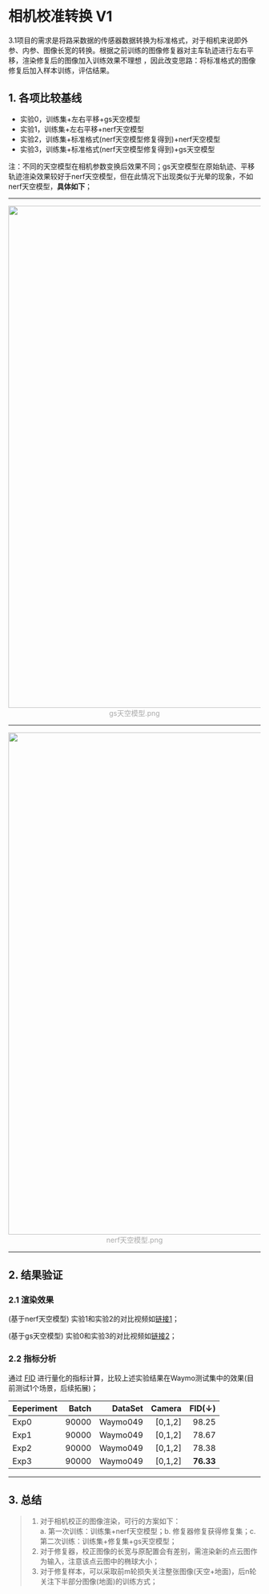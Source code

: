 # 相机校准转换 V1
3.1项目的需求是将路采数据的传感器数据转换为标准格式，对于相机来说即外参、内参、图像长宽的转换。根据之前训练的图像修复器对主车轨迹进行左右平移，渲染修复后的图像加入训练效果不理想
，因此改变思路：将标准格式的图像修复后加入样本训练，评估结果。

## 1. 各项比较基线

- 实验0，训练集+左右平移+gs天空模型   
- 实验1，训练集+左右平移+nerf天空模型   
- 实验2，训练集+标准格式(nerf天空模型修复得到)+nerf天空模型
- 实验3，训练集+标准格式(nerf天空模型修复得到)+gs天空模型 

注：不同的天空模型在相机参数变换后效果不同；gs天空模型在原始轨迹、平移轨迹渲染效果较好于nerf天空模型，但在此情况下出现类似于光晕的现象，不如nerf天空模型，**具体如下**；

<div align=center>
    
  --- 
  
  <img src="https://github.com/user-attachments/assets/fc996c9b-292d-48d0-bf1e-0ca4ff866b31" width="1000px">
  <font color="AAAAAA">gs天空模型.png</font>
  
  --- 
  
  <img src="https://github.com/user-attachments/assets/182ba27f-2b6b-4d5b-9e79-5ca117765d7b" width="1000px">
  <font color="AAAAAA">nerf天空模型.png</font>
    
  --- 

</div>
  
## 2. 结果验证
### 2.1 渲染效果

(基于nerf天空模型) 实验1和实验2的对比视频如[链接1](https://github.com/user-attachments/assets/24ef8d46-4421-473d-9c23-78ee2e0d5e0f)；

(基于gs天空模型) 实验0和实验3的对比视频如[链接2](https://github.com/user-attachments/assets/47be620c-314f-4b26-8ddf-ee8c7df073d4)；

### 2.2 指标分析
通过 [FID](https://proceedings.neurips.cc/paper/2017/hash/8a1d694707eb0fefe65871369074926d-Abstract.html) 进行量化的指标计算，比较上述实验结果在Waymo测试集中的效果(目前测试1个场景，后续拓展)；

| Eeperiment   | Batch  |   DataSet |   Camera |    FID(↓) |
|:----------|----------:|------:|--------:|--------:|
| Exp0   |90000 |   Waymo049 |[0,1,2]    |    98.25| 
| Exp1   |90000 |   Waymo049 |[0,1,2]    |    78.67| 
| Exp2   |90000 |   Waymo049 |[0,1,2]    |    78.38| 
| Exp3   |90000 |   Waymo049 |[0,1,2]    |    **76.33**| 

---

## 3. 总结 
> 1. 对于相机校正的图像渲染，可行的方案如下：   
> a. 第一次训练：训练集+nerf天空模型；b. 修复器修复获得修复集；c. 第二次训练：训练集+修复集+gs天空模型；
> 2. 对于修复器，校正图像的长宽与原配置会有差别，需渲染新的点云图作为输入，注意该点云图中的椭球大小；
> 3. 对于修复样本，可以采取前m轮损失关注整张图像(天空+地面)，后n轮关注下半部分图像(地面)的训练方式；
